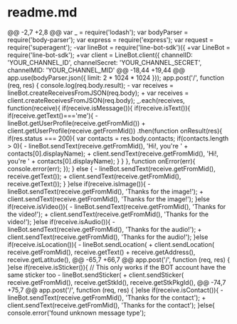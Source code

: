 # readme.md
@@ -2,7 +2,8 @@ var _ = require('lodash');   var bodyParser = require('body-parser');   var express = require('express');   var request = require('superagent');  -var lineBot = require('line-bot-sdk')({  +var LineBot = require('line-bot-sdk');  +var client = LineBot.client({     channelID: 'YOUR_CHANNEL_ID',     channelSecret: 'YOUR_CHANNEL_SECRET',     channelMID: 'YOUR_CHANNEL_MID'  @@ -18,44 +19,44 @@ app.use(bodyParser.json({ limit: 2 * 1024 * 1024 }));   app.post('/', function (req, res) {     console.log(req.body.result);     -  var receives = lineBot.createReceivesFromJSON(req.body);  +  var receives = client.createReceivesFromJSON(req.body);     _.each(receives, function(receive){              if(receive.isMessage()){            if(receive.isText()){              if(receive.getText()==='me'){  -          lineBot.getUserProfile(receive.getFromMid())  +          client.getUserProfile(receive.getFromMid())               .then(function onResult(res){                 if(res.status === 200){                   var contacts = res.body.contacts;                   if(contacts.length > 0){  -                  lineBot.sendText(receive.getFromMid(), 'Hi!, you\'re ' + contacts[0].displayName);  +                  client.sendText(receive.getFromMid(), 'Hi!, you\'re ' + contacts[0].displayName);                   }                 }               }, function onError(err){                 console.error(err);               });           } else {  -          lineBot.sendText(receive.getFromMid(), receive.getText());  +          client.sendText(receive.getFromMid(), receive.getText());           }            }else if(receive.isImage()){             -        lineBot.sendText(receive.getFromMid(), 'Thanks for the image!');  +        client.sendText(receive.getFromMid(), 'Thanks for the image!');            }else if(receive.isVideo()){     -        lineBot.sendText(receive.getFromMid(), 'Thanks for the video!');  +        client.sendText(receive.getFromMid(), 'Thanks for the video!');            }else if(receive.isAudio()){     -        lineBot.sendText(receive.getFromMid(), 'Thanks for the audio!');  +        client.sendText(receive.getFromMid(), 'Thanks for the audio!');            }else if(receive.isLocation()){     -        lineBot.sendLocation(  +        client.sendLocation(               receive.getFromMid(),               receive.getText() + receive.getAddress(),               receive.getLatitude(),  @@ -65,7 +66,7 @@ app.post('/', function (req, res) {         }else if(receive.isSticker()){              // This only works if the BOT account have the same sticker too  -        lineBot.sendSticker(  +        client.sendSticker(               receive.getFromMid(),               receive.getStkId(),               receive.getStkPkgId(),  @@ -74,7 +75,7 @@ app.post('/', function (req, res) {            }else if(receive.isContact()){             -        lineBot.sendText(receive.getFromMid(), 'Thanks for the contact');  +        client.sendText(receive.getFromMid(), 'Thanks for the contact');            }else{           console.error('found unknown message type');
